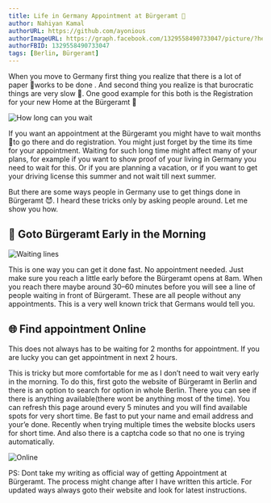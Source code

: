 ```yaml
---
title: Life in Germany Appointment at Bürgeramt 🏢
author: Nahiyan Kamal
authorURL: https://github.com/ayonious
authorImageURL: https://graph.facebook.com/1329558490733047/picture/?height=200&width=200
authorFBID: 1329558490733047
tags: [Berlin, Bürgeramt]
---
```


When you move to Germany first thing you realize that there is a lot of paper 🧻works to be done . And second thing you realize is that burocratic things are very slow 🐌. One good example for this both is the Registration for your new Home at the Bürgeramt 🏢

![How long can you wait](/img/blog/2021-03-03-appointment-in-germany/alexis-antoine-sUVwjJOsVYo-unsplash.jpg)

<!--truncate-->

If you want an appointment at the Bürgeramt you might have to wait months 🤦to go there and do registration. You might just forget by the time its time for your appointment. Waiting for such long time might affect many of your plans, for example if you want to show proof of your living in Germany you need to wait for this. Or if you are planning a vacation, or if you want to get your driving license this summer and not wait till next summer.

But there are some ways people in Germany use to get things done in Bürgeramt 😈. I heard these tricks only by asking people around. Let me show you how.

## 🥱 Goto Bürgeramt Early in the Morning

![Waiting lines](/img/blog/2021-03-03-appointment-in-germany/ethan-hu-s2NPL7XBsUk-unsplash.jpg)

This is one way you can get it done fast. No appointment needed. Just make sure you reach a little early before the Bürgeramt opens at 8am. When you reach there maybe around 30–60 minutes before you will see a line of people waiting in front of Bürgeramt. These are all people without any appointments. This is a very well known trick that Germans would tell you.

## 🌐 Find appointment Online

This does not always has to be waiting for 2 months for appointment. If you are lucky you can get appointment in next 2 hours.

This is tricky but more comfortable for me as I don’t need to wait very early in the morning. To do this, first goto the website of Bürgeramt in Berlin and there is an option to search for option in whole Berlin. There you can see if there is anything available(there wont be anything most of the time). You can refresh this page around every 5 minutes and you will find available spots for very short time. Be fast to put your name and email address and your’e done.
Recently when trying multiple times the website blocks users for short time. And also there is a captcha code so that no one is trying automatically.

![Online](/img/blog/2021-03-03-appointment-in-germany/pexels-cottonbro-5076531.jpg)

PS: Dont take my writing as official way of getting Appointment at Bürgeramt. The process might change after I have written this article. For updated ways always goto their website and look for latest instructions.
